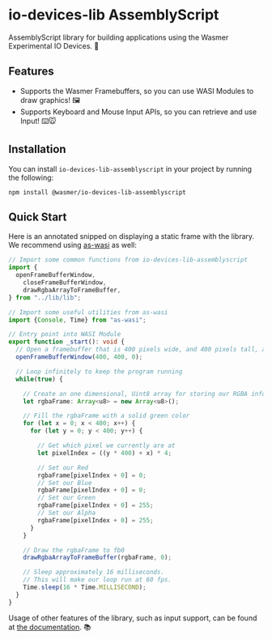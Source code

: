 # io-devices-lib AssemblyScript

AssemblyScript library for building applications using the Wasmer Experimental IO Devices. 🔌

## Features

- Supports the Wasmer Framebuffers, so you can use WASI Modules to draw graphics! 🖼️
- Supports Keyboard and Mouse Input APIs, so you can retrieve and use Input! ⌨️🐭

## Installation

You can install `io-devices-lib-assemblyscript` in your project by running the following:

`npm install @wasmer/io-devices-lib-assemblyscript`

## Quick Start

Here is an annotated snipped on displaying a static frame with the library. We recommend using [as-wasi](https://github.com/jedisct1/as-wasi) as well:

```typescript
// Import some common functions from io-devices-lib-assemblyscript
import {
  openFrameBufferWindow, 
    closeFrameBufferWindow, 
    drawRgbaArrayToFrameBuffer, 
} from "../lib/lib";

// Import some useful utilities from as-wasi
import {Console, Time} from "as-wasi";

// Entry point into WASI Module
export function _start(): void {
  // Open a framebuffer that is 400 pixels wide, and 400 pixels tall, and use fb0
  openFrameBufferWindow(400, 400, 0);

  // Loop infinitely to keep the program running
  while(true) {

    // Create an one dimensional, Uint8 array for storing our RGBA information
    let rgbaFrame: Array<u8> = new Array<u8>();

    // Fill the rgbaFrame with a solid green color
    for (let x = 0; x < 400; x++) {
      for (let y = 0; y < 400; y++) {

        // Get which pixel we currently are at
        let pixelIndex = ((y * 400) + x) * 4;

        // Set our Red
        rgbaFrame[pixelIndex + 0] = 0;
        // Set our Blue
        rgbaFrame[pixelIndex + 0] = 0;
        // Set our Green
        rgbaFrame[pixelIndex + 0] = 255;
        // Set our Alpha
        rgbaFrame[pixelIndex + 0] = 255;
      }
    }

    // Draw the rgbaFrame to fb0
    drawRgbaArrayToFrameBuffer(rgbaFrame, 0);

    // Sleep approximately 16 milliseconds. 
    // This will make our loop run at 60 fps.
    Time.sleep(16 * Time.MILLISECOND);
  }
}
```

Usage of other features of the library, such as input support, can be found at [the documentation](). 📚
